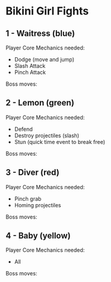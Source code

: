 # Bikini Girl Fights

## 1 - Waitress (blue)

Player Core Mechanics needed:

- Dodge (move and jump)
- Slash Attack
- Pinch Attack

Boss moves:

## 2 - Lemon (green)

Player Core Mechanics needed:

- Defend
- Destroy projectiles (slash)
- Stun (quick time event to break free)

Boss moves:

## 3 - Diver (red)

Player Core Mechanics needed:

- Pinch grab
- Homing projectiles

Boss moves:

## 4 - Baby (yellow)

Player Core Mechanics needed:

- All

Boss moves:
